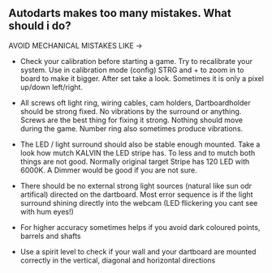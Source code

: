 ## Autodarts makes too many mistakes. What should i do?

AVOID MECHANICAL MISTAKES LIKE ->

+ Check your calibration before starting a game. Try to recalibrate your system. Use in calibration mode (config) STRG
and + to zoom in to board to make it bigger. After set take a look. Sometimes it is only a pixel up/down left/right.

+ All screws oft light ring, wiring cables, cam holders, Dartboardholder should be strong fixed. No vibrations by the
surround or anything. Screws are the best thing for fixing it strong. Nothing should move during the game. Number
ring also sometimes produce vibrations.

+ The LED / light surround should also be stable enough mounted. Take a look how mutch KALVIN the LED stripe has.
To less and to mutch both things are not good. Normally original target Stripe has 120 LED with 6000K. A Dimmer
would be good if you are not sure.

+ There should be no external strong light sources (natural like sun odr artifical) directed on the dartboard. Most error
sequence is if the light surround shining directly into the webcam (LED flickering you cant see with hum eyes!)

+ For higher accuracy sometimes helps if you avoid dark coloured points, barrels and shafts

+ Use a spirit level to check if your wall and your dartboard are mounted correctly in the vertical, diagonal and horizontal directions